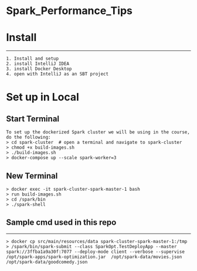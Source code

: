 # Spark_Performance_Tips
# Install
-----------
    1. Install and setup
    2. install IntelliJ IDEA
    3. install Docker Desktop
    4. open with IntelliJ as an SBT project
# Set up in Local
Start Terminal
---------
    To set up the dockerized Spark cluster we will be using in the course, do the following:
    > cd spark-cluster  # open a terminal and navigate to spark-cluster
    > chmod +x build-images.sh
    > ./build-images.sh
    > docker-compose up --scale spark-worker=3
New Terminal
---------------
    > docker exec -it spark-cluster-spark-master-1 bash
    > run build-images.sh
    > cd /spark/bin
    > ./spark-shell
## Sample cmd used in this repo
-------------
    > docker cp src/main/resources/data spark-cluster-spark-master-1:/tmp
    > /spark/bin/spark-submit --class SparkOpt.TestDeployApp --master spark://3ffba1a9a30f:7077 --deploy-mode client --verbose --supervise /opt/spark-apps/spark-optimization.jar  /opt/spark-data/movies.json  /opt/spark-data/goodcomedy.json


